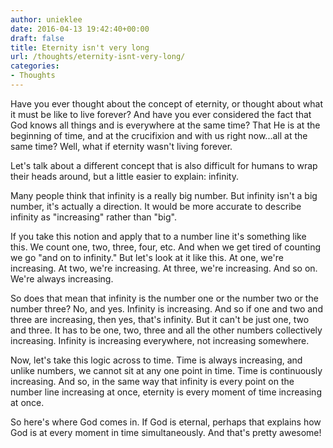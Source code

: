 ```yaml
---
author: unieklee
date: 2016-04-13 19:42:40+00:00
draft: false
title: Eternity isn't very long
url: /thoughts/eternity-isnt-very-long/
categories:
- Thoughts
---
```


Have you ever thought about the concept of eternity, or thought about what it must be like to live forever? And have you ever considered the fact that God knows all things and is everywhere at the same time? That He is at the beginning of time, and at the crucifixion and with us right now...all at the same time? Well, what if eternity wasn't living forever.

Let's talk about a different concept that is also difficult for humans to wrap their heads around, but a little easier to explain: infinity.

Many people think that infinity is a really big number. But infinity isn't a big number, it's actually a direction. It would be more accurate to describe infinity as "increasing" rather than "big".

If you take this notion and apply that to a number line it's something like this. We count one, two, three, four, etc. And when we get tired of counting we go "and on to infinity." But let's look at it like this. At one, we're increasing. At two, we're increasing. At three, we're increasing. And so on. We're always increasing.

So does that mean that infinity is the number one or the number two or the number three? No, and yes. Infinity is increasing. And so if one and two and three are increasing, then yes, that's infinity. But it can't be just one, two and three. It has to be one, two, three and all the other numbers collectively increasing. Infinity is increasing everywhere, not increasing somewhere.

Now, let's take this logic across to time. Time is always increasing, and unlike numbers, we cannot sit at any one point in time. Time is continuously increasing. And so, in the same way that infinity is every point on the number line increasing at once, eternity is every moment of time increasing at once.

So here's where God comes in. If God is eternal, perhaps that explains how God is at every moment in time simultaneously. And that's pretty awesome!
